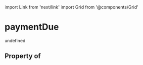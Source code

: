 import Link from 'next/link'
import Grid from '@components/Grid'

# paymentDue

undefined

## Property of



